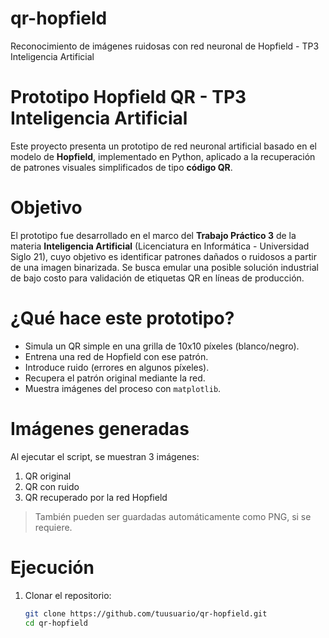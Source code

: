# qr-hopfield
Reconocimiento de imágenes ruidosas con red neuronal de Hopfield - TP3 Inteligencia Artificial
# Prototipo Hopfield QR - TP3 Inteligencia Artificial

Este proyecto presenta un prototipo de red neuronal artificial basado en el modelo de **Hopfield**, implementado en Python, aplicado a la recuperación de patrones visuales simplificados de tipo **código QR**.

# Objetivo

El prototipo fue desarrollado en el marco del **Trabajo Práctico 3** de la materia **Inteligencia Artificial** (Licenciatura en Informática - Universidad Siglo 21), cuyo objetivo es identificar patrones dañados o ruidosos a partir de una imagen binarizada. Se busca emular una posible solución industrial de bajo costo para validación de etiquetas QR en líneas de producción.

# ¿Qué hace este prototipo?

- Simula un QR simple en una grilla de 10x10 píxeles (blanco/negro).
- Entrena una red de Hopfield con ese patrón.
- Introduce ruido (errores en algunos píxeles).
- Recupera el patrón original mediante la red.
- Muestra imágenes del proceso con `matplotlib`.

# Imágenes generadas

Al ejecutar el script, se muestran 3 imágenes:
1. QR original
2. QR con ruido
3. QR recuperado por la red Hopfield

> También pueden ser guardadas automáticamente como PNG, si se requiere.

# Ejecución

1. Clonar el repositorio:
   ```bash
   git clone https://github.com/tuusuario/qr-hopfield.git
   cd qr-hopfield
